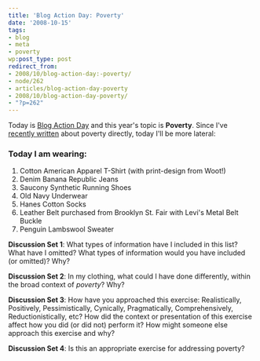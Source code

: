 ```yaml
---
title: 'Blog Action Day: Poverty'
date: '2008-10-15'
tags:
- blog
- meta
- poverty
wp:post_type: post
redirect_from:
- 2008/10/blog-action-day:-poverty/
- node/262
- articles/blog-action-day-poverty
- 2008/10/blog-action-day-poverty/
- "?p=262"
---
```


Today is [Blog Action Day](http://blogactionday.org/) and this year's topic is **Poverty**. Since I've [recently written](http://island94.org/tags/poverty) about poverty directly, today I'll be more lateral:

### Today I am wearing:

1. Cotton American Apparel T-Shirt (with print-design from Woot!)
2. Denim Banana Republic Jeans
3. Saucony Synthetic Running Shoes
4. Old Navy Underwear
5. Hanes Cotton Socks
6. Leather Belt purchased from Brooklyn St. Fair with Levi's Metal Belt Buckle
7. Penguin Lambswool Sweater

**Discussion Set 1**: What types of information have I included in this list? What have I omitted? What types of information would you have included (or omitted)? Why?

**Discussion Set 2**: In my clothing, what could I have done differently, within the broad context of _poverty_? Why?

**Discussion Set 3**: How have you approached this exercise: Realistically, Positively, Pessimistically, Cynically, Pragmatically, Comprehensively, Reductionistically, etc? How did the context or presentation of this exercise affect how you did (or did not) perform it? How might someone else approach this exercise and why?

**Discussion Set 4**: Is this an appropriate exercise for addressing poverty?
